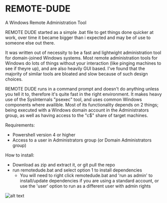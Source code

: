 # REMOTE-DUDE
A Windows Remote Administration Tool

REMOTE DUDE started as a simple .bat file to get things done quicker at work, over time it became bigger than i expected and may be of use to someone else out there.

It was written out of necessity to be a fast and lightwight administration tool for domain-joined Windows systems. Most remote administration tools for Windows do lots of things without your interaction (like pinging machines to see if theyre up), and are also heavily GUI based. I've found that the majority of similar tools are bloated and slow because of such design choices.

REMOTE DUDE runs in a command prompt and doesn't do anything unless you tell it to, therefore it's quite fast in the right environment. It makes heavy use of the SysInternals "psexec" tool, and uses common Windows components where availible. Most of its functionality depends on 2 things; being executed with a Windows domain account in the Administrators group, as well as having access to the "c$" share of target machines.

Requirements:
- Powershell version 4 or higher
- Access to a user in Administrators group (or Domain Administrators group)

How to install:
- Download as zip and extract it, or git pull the repo
- run remotedude.bat and select option 1 to install dependencies
  - You will need to right click remotedude.bat and 'run as admin' to install/update dependencies if you are using a standard account, or use the 'user' option to run as a different user with admin rights
  
![alt text](https://github.com/albanqafa/REMOTE-DUDE/blob/master/screenshot.png)
